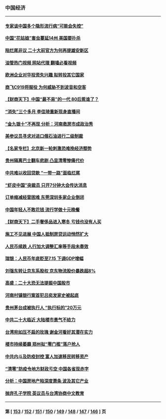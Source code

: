 ### 中国经济
---
#### [专家谈中国多个隐形流行病“可能会失控”](../../pages/ncid283/n13829808.md?09220445) 
#### [中国“花姑娘”害虫蔓延14州 美国要扑杀](../../pages/ncid283/n13829751.md?09220445) 
#### [陷烂尾非议 二十大前官方为何再提雄安新区](../../pages/ncid283/n13829586.md?09220445) 
#### [油管热门视频 网站代理 翻墙必看视频](http://209.222.30.114:81/youtube.html?09220445)
#### [欧洲企业对华投资失兴趣 拟转投其它国家](../../pages/ncid283/n13829495.md?09220445) 
#### [商飞C919将服役 为何威胁不到波音和空客](../../pages/ncid283/n13829235.md?09220445) 
#### [【财商天下】中国“最不易”的一代 80后惹谁了？](../../pages/ncid283/n13829078.md?09220445) 
#### [“消失”三个多月 李佳琦重新现身直播间](../../pages/ncid283/n13829168.md?09220445) 
#### [“金九银十”不再现 分析：河南救房市成政治秀](../../pages/ncid283/n13828881.md?09220445) 
#### [美参议员寻求对进口俄石油进行二级制裁](../../pages/ncid283/n13829145.md?09220445) 
#### [【名家专栏】北京新一轮刺激恐难挽经济颓势](../../pages/ncid283/n13828954.md?09220445) 
#### [贵州隔离巴士翻车悲剧 凸显清零惨痛代价](../../pages/ncid283/n13828970.md?09220445) 
#### [中共难以收回贷款 “一带一路”面临烂尾](../../pages/ncid283/n13829057.md?09220445) 
#### [“虾皮中国”突裁员 只开7分钟大会传达消息](../../pages/ncid283/n13828896.md?09220445) 
#### [订单缩减经营困难 东莞深圳多家企业倒闭](../../pages/ncid283/n13828837.md?09220445) 
#### [中国年轻人不敢花钱 流行学做十元晚餐](../../pages/ncid283/n13828430.md?09220445) 
#### [【财商天下】二手奢侈品进入寒冬 亏钱也没有人买](../../pages/ncid283/n13828509.md?09220445) 
#### [施工不见进展 中国人抵制房贷运动悄然扩大](../../pages/ncid283/n13828435.md?09220445) 
#### [人民币续跌 人行加大调整汇率等手段未奏效](../../pages/ncid283/n13828464.md?09220445) 
#### [瑞银：人民币年底贬至7.15 下调GDP增幅](../../pages/ncid283/n13828517.md?09220445) 
#### [刘强东转让京东系股权 京东物流股价暴跌超8%](../../pages/ncid283/n13828425.md?09220445) 
#### [高盛：二十大恐无法提振中国股市](../../pages/ncid283/n13828419.md?09220445) 
#### [河南村镇银行案首犯吕奕发家史被起底](../../pages/ncid283/n13828218.md?09220445) 
#### [贵州茅台成被执行人 “执行标的”20万元](../../pages/ncid283/n13828198.md?09220445) 
#### [中共二十大临近 大陆楼市景气不给力](../../pages/ncid283/n13828186.md?09220445) 
#### [台湾宛如压不扁的玫瑰 谢金河看好其潜在实力](../../pages/ncid283/n13828138.md?09220445) 
#### [楼市持续萎靡 郑州拟“零门槛”落户抢人](../../pages/ncid283/n13828040.md?09220445) 
#### [中共内斗及防疫封控 富人加速移民转移资产](../../pages/ncid283/n13828035.md?09220445) 
#### [“清零”防疫令地方财政亏空 中国各省现赤字](../../pages/ncid283/n13827938.md?09220445) 
#### [分析：中国房地产陷深度萧条 波及其它产业](../../pages/ncid283/n13827803.md?09220445) 
#### [抛弃孔子学院 英议员与台湾协商中文教育](../../pages/ncid283/n13827695.md?09220445) 

---
#### 第 [ [153](./153.md?09220445) / [152](./152.md?09220445) / [151](./151.md?09220445) / [150](./150.md?09220445) / [149](./149.md?09220445) / [148](./148.md?09220445) / [147](./147.md?09220445) / [146](./146.md?09220445) ] 页
